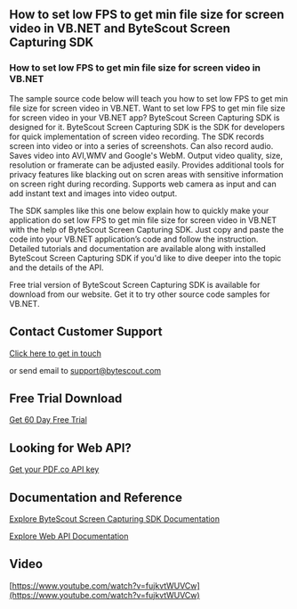 ## How to set low FPS to get min file size for screen video in VB.NET and ByteScout Screen Capturing SDK

### How to set low FPS to get min file size for screen video in VB.NET

The sample source code below will teach you how to set low FPS to get min file size for screen video in VB.NET. Want to set low FPS to get min file size for screen video in your VB.NET app? ByteScout Screen Capturing SDK is designed for it. ByteScout Screen Capturing SDK is the SDK for developers for quick implementation of screen video recording. The SDK records screen into video or into a series of screenshots. Can also record audio. Saves video into AVI,WMV and Google's WebM. Output video quality, size, resolution or framerate can be adjusted easily. Provides additional tools for privacy features like blacking out on scren areas with sensitive information on screen right during recording. Supports web camera as input and can add instant text and images into video output.

The SDK samples like this one below explain how to quickly make your application do set low FPS to get min file size for screen video in VB.NET with the help of ByteScout Screen Capturing SDK. Just copy and paste the code into your VB.NET application’s code and follow the instruction. Detailed tutorials and documentation are available along with installed ByteScout Screen Capturing SDK if you'd like to dive deeper into the topic and the details of the API.

Free trial version of ByteScout Screen Capturing SDK is available for download from our website. Get it to try other source code samples for VB.NET.

## Contact Customer Support

[Click here to get in touch](https://bytescout.zendesk.com/hc/en-us/requests/new?subject=ByteScout%20Screen%20Capturing%20SDK%20Question)

or send email to [support@bytescout.com](mailto:support@bytescout.com?subject=ByteScout%20Screen%20Capturing%20SDK%20Question) 

## Free Trial Download

[Get 60 Day Free Trial](https://bytescout.com/download/web-installer?utm_source=github-readme)

## Looking for Web API? 

[Get your PDF.co API key](https://pdf.co/documentation/api?utm_source=github-readme)

## Documentation and Reference

[Explore ByteScout Screen Capturing SDK Documentation](https://bytescout.com/documentation/index.html?utm_source=github-readme)

[Explore Web API Documentation](https://pdf.co/documentation/api?utm_source=github-readme)

## Video

[https://www.youtube.com/watch?v=fujkvtWUVCw](https://www.youtube.com/watch?v=fujkvtWUVCw)